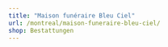 ```yaml
---
title: "Maison funéraire Bleu Ciel"
url: /montreal/maison-funeraire-bleu-ciel/
shop: Bestattungen
---
```

